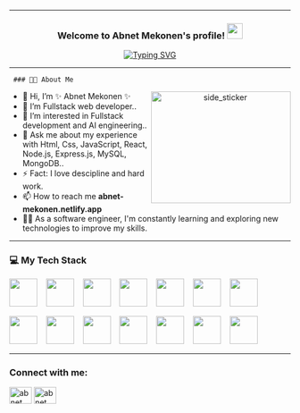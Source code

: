  <!-- <img align="center" alt="GIF" src="https://github.com/abhisheknaiidu/abhisheknaiidu/blob/master/code.gif?raw=true" width="250"  /> -->
   

---
<h3 align="center">
  Welcome to Abnet Mekonen's profile!
  <img src="https://media.giphy.com/media/hvRJCLFzcasrR4ia7z/giphy.gif" width="28">
</h3>

<!-- Typing SVG by DenverCoder1 - https://github.com/DenverCoder1/readme-typing-svg -->
<p align="center">
  <a href="https://git.io/typing-svg"><img src="https://readme-typing-svg.demolab.com?font=josefin+sans&weight=900&pause=1000&color=F3F007E9&background=1EB8DC00&width=450&height=75&lines=Hello%2CI'm+Abnet+Mekonen;Full-stack+Developer;Software+Engineer;Constant+Learner" alt="Typing SVG" /></a>
</p> 

---

     ### 👨‍💻 About Me
<p align="center">
 <img align="right" width=250px height=200px alt="side_sticker" src="https://media.giphy.com/media/TEnXkcsHrP4YedChhA/giphy.gif" />

- 👋 Hi, I’m ✨ Abnet Mekonen ✨
- 🌱 I’m Fullstack web developer..
- 👀 I’m interested in Fullstack development and AI engineering..
- 💬 Ask me about my experience with Html, Css, JavaScript, React, Node.js, Express.js, MySQL, MongoDB..
- ⚡ Fact: I love descipline and hard work.
- 📫 How to reach me **abnet-mekonen.netlify.app**
- 👨‍💻 As a software engineer, I'm constantly learning and exploring new technologies to improve my skills.
</p>

---

### 💻 My Tech Stack
<p >
   <img src="https://cdn.jsdelivr.net/gh/devicons/devicon/icons/html5/html5-original.svg" width="50" height="50"/> &nbsp;&nbsp;
   <img src="https://cdn.jsdelivr.net/gh/devicons/devicon/icons/css3/css3-original.svg" width="50" height="50"/> &nbsp;&nbsp;
  <img src="https://cdn.jsdelivr.net/gh/devicons/devicon/icons/bootstrap/bootstrap-original.svg" width="50" height="50"/> &nbsp;&nbsp;
  <img src="https://cdn.jsdelivr.net/gh/devicons/devicon/icons/javascript/javascript-original.svg" width="50" height="50"/> &nbsp;&nbsp;
   <img src="https://cdn.jsdelivr.net/gh/devicons/devicon/icons/typescript/typescript-original.svg" width="50" height="50"/> &nbsp;&nbsp;
   <img src="https://cdn.jsdelivr.net/gh/devicons/devicon/icons/jquery/jquery-original.svg" width="50" height="50"/> &nbsp;&nbsp;
  <img src="https://cdn.jsdelivr.net/gh/devicons/devicon/icons/react/react-original.svg" width="50" height="50"/> &nbsp;&nbsp;

   <img src="https://cdn.jsdelivr.net/gh/devicons/devicon/icons/nextjs/nextjs-original.svg" width="50" height="50"/> &nbsp;&nbsp;
  <img src="https://cdn.jsdelivr.net/gh/devicons/devicon/icons/nodejs/nodejs-original.svg" width="50" height="50"/> &nbsp;&nbsp;
  <img src="https://cdn.jsdelivr.net/gh/devicons/devicon/icons/express/express-original.svg" width="50" height="50"/> &nbsp;&nbsp;
   <img src="https://cdn.jsdelivr.net/gh/devicons/devicon/icons/mysql/mysql-original.svg" width="50" height="50"/> &nbsp;&nbsp;
  <img src="https://cdn.jsdelivr.net/gh/devicons/devicon/icons/mongodb/mongodb-original.svg" width="50" height="50"/> &nbsp;&nbsp;
  <img src="https://cdn.jsdelivr.net/gh/devicons/devicon/icons/git/git-original.svg" width="50" height="50"/> &nbsp;&nbsp;
   <img src="https://cdn.jsdelivr.net/gh/devicons/devicon/icons/github/github-original.svg" width="50" height="50"/> &nbsp;&nbsp;
   

</p>

---

<h3 align="left">Connect with me:</h3>
<p align="left">
<a href="https://www.linkedin.com/in/abnet-mekonen?lipi=urn%3Ali%3Apage%3Ad_flagship3_profile_view_base_contact_details%3BuZpf7phXRFK803OKJSHodQ%3D%3D" target="blank"><img align="center" src="https://raw.githubusercontent.com/rahuldkjain/github-profile-readme-generator/master/src/images/icons/Social/linked-in-alt.svg" alt="abnet" height="30" width="40" /></a>
<a href="https://wa.link/eqoyq8" target="blank"><img align="center" src="https://raw.githubusercontent.com/rahuldkjain/github-profile-readme-generator/master/src/images/icons/Social/whatsapp.svg" alt="abnet" height="30" width="40" /></a>
</p>
  

